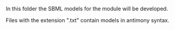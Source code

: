 In this folder the SBML models for the module will be developed.

Files with the extension ".txt" contain models in antimony syntax.